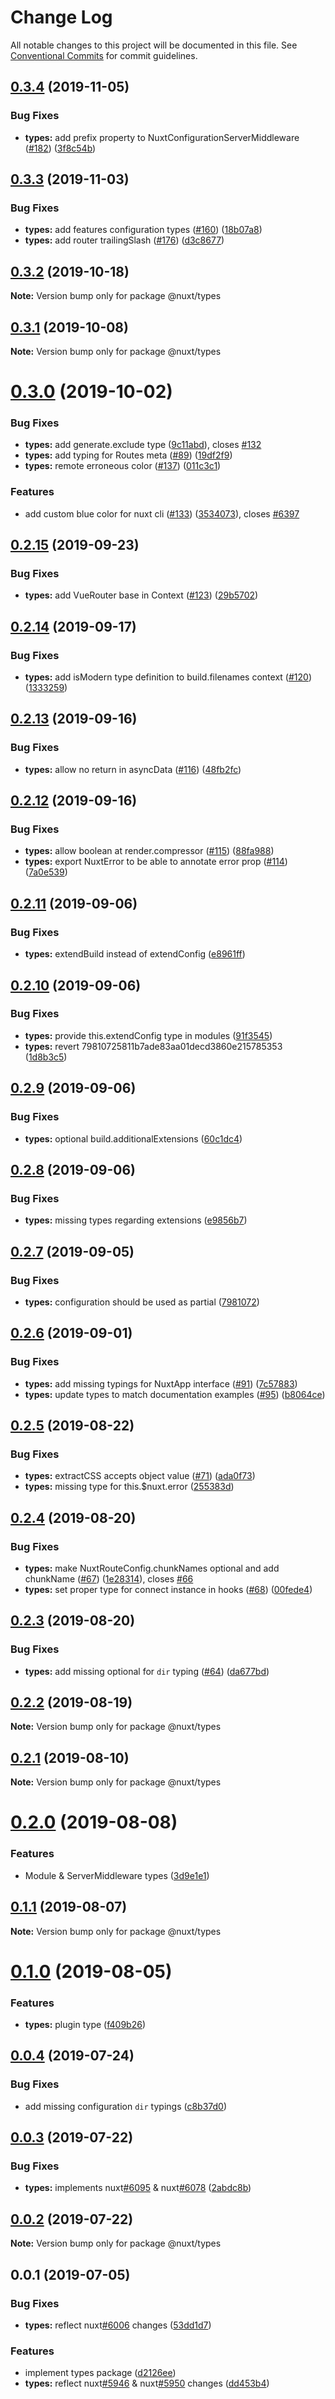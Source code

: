 # Change Log

All notable changes to this project will be documented in this file.
See [Conventional Commits](https://conventionalcommits.org) for commit guidelines.

## [0.3.4](https://github.com/nuxt/typescript/compare/@nuxt/types@0.3.3...@nuxt/types@0.3.4) (2019-11-05)


### Bug Fixes

* **types:** add prefix property to NuxtConfigurationServerMiddleware ([#182](https://github.com/nuxt/typescript/issues/182)) ([3f8c54b](https://github.com/nuxt/typescript/commit/3f8c54b6be6efdfb631c54fb726d042d8e89e7df))





## [0.3.3](https://github.com/nuxt/typescript/compare/@nuxt/types@0.3.2...@nuxt/types@0.3.3) (2019-11-03)


### Bug Fixes

* **types:** add features configuration types ([#160](https://github.com/nuxt/typescript/issues/160)) ([18b07a8](https://github.com/nuxt/typescript/commit/18b07a821d8ead10888507c0f2fc02788642d793))
* **types:** add router trailingSlash ([#176](https://github.com/nuxt/typescript/issues/176)) ([d3c8677](https://github.com/nuxt/typescript/commit/d3c867795756667120c2562e36bbb1903f99e6ff))





## [0.3.2](https://github.com/nuxt/typescript/compare/@nuxt/types@0.3.1...@nuxt/types@0.3.2) (2019-10-18)

**Note:** Version bump only for package @nuxt/types





## [0.3.1](https://github.com/nuxt/typescript/compare/@nuxt/types@0.3.0...@nuxt/types@0.3.1) (2019-10-08)

**Note:** Version bump only for package @nuxt/types





# [0.3.0](https://github.com/nuxt/typescript/compare/@nuxt/types@0.2.15...@nuxt/types@0.3.0) (2019-10-02)


### Bug Fixes

* **types:** add generate.exclude type ([9c11abd](https://github.com/nuxt/typescript/commit/9c11abd)), closes [#132](https://github.com/nuxt/typescript/issues/132)
* **types:** add typing for Routes meta ([#89](https://github.com/nuxt/typescript/issues/89)) ([19df2f9](https://github.com/nuxt/typescript/commit/19df2f9))
* **types:** remote erroneous color ([#137](https://github.com/nuxt/typescript/issues/137)) ([011c3c1](https://github.com/nuxt/typescript/commit/011c3c1))


### Features

* add custom blue color for nuxt cli ([#133](https://github.com/nuxt/typescript/issues/133)) ([3534073](https://github.com/nuxt/typescript/commit/3534073)), closes [#6397](https://github.com/nuxt/typescript/issues/6397)





## [0.2.15](https://github.com/nuxt/typescript/compare/@nuxt/types@0.2.14...@nuxt/types@0.2.15) (2019-09-23)


### Bug Fixes

* **types:** add VueRouter base in Context ([#123](https://github.com/nuxt/typescript/issues/123)) ([29b5702](https://github.com/nuxt/typescript/commit/29b5702))





## [0.2.14](https://github.com/nuxt/typescript/compare/@nuxt/types@0.2.13...@nuxt/types@0.2.14) (2019-09-17)


### Bug Fixes

* **types:** add isModern type definition to build.filenames context ([#120](https://github.com/nuxt/typescript/issues/120)) ([1333259](https://github.com/nuxt/typescript/commit/1333259))





## [0.2.13](https://github.com/nuxt/typescript/compare/@nuxt/types@0.2.12...@nuxt/types@0.2.13) (2019-09-16)


### Bug Fixes

* **types:** allow no return in asyncData ([#116](https://github.com/nuxt/typescript/issues/116)) ([48fb2fc](https://github.com/nuxt/typescript/commit/48fb2fc))





## [0.2.12](https://github.com/nuxt/typescript/compare/@nuxt/types@0.2.11...@nuxt/types@0.2.12) (2019-09-16)


### Bug Fixes

* **types:** allow boolean at render.compressor ([#115](https://github.com/nuxt/typescript/issues/115)) ([88fa988](https://github.com/nuxt/typescript/commit/88fa988))
* **types:** export NuxtError to be able to annotate error prop ([#114](https://github.com/nuxt/typescript/issues/114)) ([7a0e539](https://github.com/nuxt/typescript/commit/7a0e539))





## [0.2.11](https://github.com/nuxt/typescript/compare/@nuxt/types@0.2.10...@nuxt/types@0.2.11) (2019-09-06)


### Bug Fixes

* **types:** extendBuild instead of extendConfig ([e8961ff](https://github.com/nuxt/typescript/commit/e8961ff))





## [0.2.10](https://github.com/nuxt/typescript/compare/@nuxt/types@0.2.9...@nuxt/types@0.2.10) (2019-09-06)


### Bug Fixes

* **types:** provide this.extendConfig type in modules ([91f3545](https://github.com/nuxt/typescript/commit/91f3545))
* **types:** revert 79810725811b7ade83aa01decd3860e215785353 ([1d8b3c5](https://github.com/nuxt/typescript/commit/1d8b3c5))





## [0.2.9](https://github.com/nuxt/typescript/compare/@nuxt/types@0.2.8...@nuxt/types@0.2.9) (2019-09-06)


### Bug Fixes

* **types:** optional build.additionalExtensions ([60c1dc4](https://github.com/nuxt/typescript/commit/60c1dc4))





## [0.2.8](https://github.com/nuxt/typescript/compare/@nuxt/types@0.2.7...@nuxt/types@0.2.8) (2019-09-06)


### Bug Fixes

* **types:** missing types regarding extensions ([e9856b7](https://github.com/nuxt/typescript/commit/e9856b7))





## [0.2.7](https://github.com/nuxt/typescript/compare/@nuxt/types@0.2.6...@nuxt/types@0.2.7) (2019-09-05)


### Bug Fixes

* **types:** configuration should be used as partial ([7981072](https://github.com/nuxt/typescript/commit/7981072))





## [0.2.6](https://github.com/nuxt/typescript/compare/@nuxt/types@0.2.5...@nuxt/types@0.2.6) (2019-09-01)


### Bug Fixes

* **types:** add missing typings for NuxtApp interface ([#91](https://github.com/nuxt/typescript/issues/91)) ([7c57883](https://github.com/nuxt/typescript/commit/7c57883))
* **types:** update types to match documentation examples ([#95](https://github.com/nuxt/typescript/issues/95)) ([b8064ce](https://github.com/nuxt/typescript/commit/b8064ce))





## [0.2.5](https://github.com/nuxt/typescript/compare/@nuxt/types@0.2.4...@nuxt/types@0.2.5) (2019-08-22)


### Bug Fixes

* **types:** extractCSS accepts object value ([#71](https://github.com/nuxt/typescript/issues/71)) ([ada0f73](https://github.com/nuxt/typescript/commit/ada0f73))
* **types:** missing type for this.$nuxt.error ([255383d](https://github.com/nuxt/typescript/commit/255383d))





## [0.2.4](https://github.com/nuxt/typescript/compare/@nuxt/types@0.2.3...@nuxt/types@0.2.4) (2019-08-20)


### Bug Fixes

* **types:** make NuxtRouteConfig.chunkNames optional and add chunkName ([#67](https://github.com/nuxt/typescript/issues/67)) ([1e28314](https://github.com/nuxt/typescript/commit/1e28314)), closes [#66](https://github.com/nuxt/typescript/issues/66)
* **types:** set proper type for connect instance in hooks ([#68](https://github.com/nuxt/typescript/issues/68)) ([00fede4](https://github.com/nuxt/typescript/commit/00fede4))





## [0.2.3](https://github.com/nuxt/typescript/compare/@nuxt/types@0.2.2...@nuxt/types@0.2.3) (2019-08-20)


### Bug Fixes

* **types:** add missing optional for `dir` typing ([#64](https://github.com/nuxt/typescript/issues/64)) ([da677bd](https://github.com/nuxt/typescript/commit/da677bd))





## [0.2.2](https://github.com/nuxt/typescript/compare/@nuxt/types@0.2.1...@nuxt/types@0.2.2) (2019-08-19)

**Note:** Version bump only for package @nuxt/types





## [0.2.1](https://github.com/nuxt/typescript/compare/@nuxt/types@0.2.0...@nuxt/types@0.2.1) (2019-08-10)

**Note:** Version bump only for package @nuxt/types





# [0.2.0](https://github.com/nuxt/typescript/compare/@nuxt/types@0.1.1...@nuxt/types@0.2.0) (2019-08-08)


### Features

* Module & ServerMiddleware types ([3d9e1e1](https://github.com/nuxt/typescript/commit/3d9e1e1))





## [0.1.1](https://github.com/nuxt/typescript/compare/@nuxt/types@0.1.0...@nuxt/types@0.1.1) (2019-08-07)

**Note:** Version bump only for package @nuxt/types





# [0.1.0](https://github.com/nuxt/typescript/compare/@nuxt/types@0.0.4...@nuxt/types@0.1.0) (2019-08-05)


### Features

* **types:** plugin type ([f409b26](https://github.com/nuxt/typescript/commit/f409b26))





## [0.0.4](https://github.com/nuxt/typescript/compare/@nuxt/types@0.0.3...@nuxt/types@0.0.4) (2019-07-24)


### Bug Fixes

* add missing configuration `dir` typings ([c8b37d0](https://github.com/nuxt/typescript/commit/c8b37d0))





## [0.0.3](https://github.com/nuxt/typescript/compare/@nuxt/types@0.0.2...@nuxt/types@0.0.3) (2019-07-22)


### Bug Fixes

* **types:** implements nuxt[#6095](https://github.com/nuxt/typescript/issues/6095) & nuxt[#6078](https://github.com/nuxt/typescript/issues/6078) ([2abdc8b](https://github.com/nuxt/typescript/commit/2abdc8b))





## [0.0.2](https://github.com/nuxt/typescript/compare/@nuxt/types@0.0.1...@nuxt/types@0.0.2) (2019-07-22)

**Note:** Version bump only for package @nuxt/types





## 0.0.1 (2019-07-05)


### Bug Fixes

* **types:** reflect nuxt[#6006](https://github.com/nuxt/typescript/issues/6006) changes ([53dd1d7](https://github.com/nuxt/typescript/commit/53dd1d7))


### Features

* implement types package ([d2126ee](https://github.com/nuxt/typescript/commit/d2126ee))
* **types:** reflect nuxt[#5946](https://github.com/nuxt/typescript/issues/5946) & nuxt[#5950](https://github.com/nuxt/typescript/issues/5950) changes ([dd453b4](https://github.com/nuxt/typescript/commit/dd453b4))
